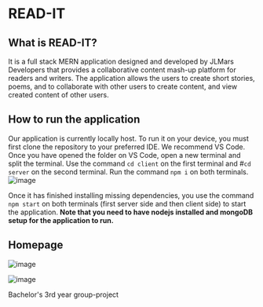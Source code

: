 # READ-IT

## What is READ-IT?

It is a full stack MERN application designed and developed by JLMars Developers that 
provides a collaborative content mash-up platform for readers and writers. 
The application allows the users to create short stories, poems, 
and to collaborate with other users to create content, and 
view created content of other users. 


## How to run the application

Our application is currently locally host. To run it on your device, you must first clone the repository
to your preferred IDE. We recommend VS Code.
Once you have opened the folder on VS Code, open a new terminal and split the terminal.
Use the command `cd client` on the first terminal and #`cd server` on the second terminal. Run the 
command `npm i` on both terminals.
![image](https://user-images.githubusercontent.com/71752413/161598208-f2da3cad-2e96-40ec-b867-af7193e9e191.png)

Once it has finished installing missing dependencies, you use the command `npm start` on both 
terminals (first server side and then client side) to start the application.
**Note that you need to have nodejs installed and mongoDB setup for the application to run.**

## Homepage

![image](https://user-images.githubusercontent.com/71752413/161602654-9aa9642d-f601-428b-a5fc-67558531f6ce.png)

![image](https://user-images.githubusercontent.com/71752413/161602744-40a18834-48ec-4b5c-b6ba-50d7b79c988b.png)



Bachelor's 3rd year group-project
